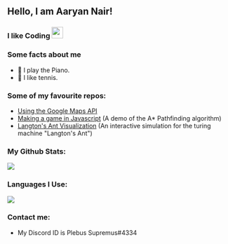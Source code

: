 
## Hello, I am Aaryan Nair!
### I like Coding <img src="https://camo.githubusercontent.com/ce1fd41d44bdf48f3f738661fef2983847fa959ebf80b9b03639c26b8d4e322f/68747470733a2f2f63646e2e646973636f72646170702e636f6d2f656d6f6a69732f3538353635393237303736373537353034302e6769663f763d31" width="26px" style="position: relative;align: left;">

### Some facts about me
-   🎵 I play the Piano.
-   🎾 I like tennis.

### Some of my favourite repos:
-   [Using the Google Maps API](https://github.com/WebDevGamer2011/Google-Maps-API)
-   [Making a game in Javascript](https://github.com/WebDevGamer2011/Js-Game) (A demo of the A* Pathfinding algorithm)
-   [Langton's Ant Visualization](https://github.com/PlebusSupremus1234/Langtons-Ant) (An interactive simulation for the turing machine "Langton's Ant")

### My Github Stats:
<img src="https://github-readme-stats.vercel.app/api?username=PlebusSupremus1234&show_icons=true&locale=en&theme=default&layout=compact">

### Languages I Use:
<img src="https://github-readme-stats.vercel.app/api/top-langs?username=PlebusSupremus1234&show_icons=true&locale=en&layout=compact&theme=default">

### Contact me:
-   My Discord ID is Plebus Supremus#4334

